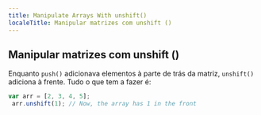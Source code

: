 ```yaml
---
title: Manipulate Arrays With unshift()
localeTitle: Manipular matrizes com unshift ()
---
```

## Manipular matrizes com unshift ()

Enquanto `push()` adicionava elementos à parte de trás da matriz, `unshift()` adiciona à frente. Tudo o que tem a fazer é:

```javascript
var arr = [2, 3, 4, 5]; 
 arr.unshift(1); // Now, the array has 1 in the front 

```